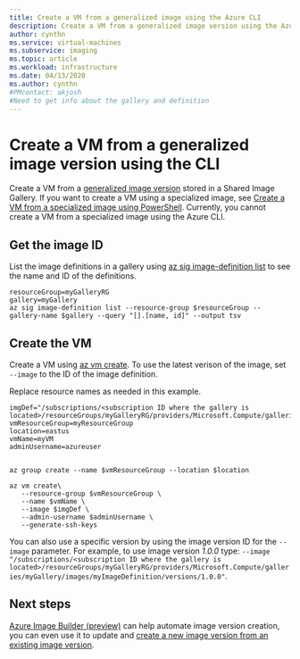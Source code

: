 ```yaml
---
title: Create a VM from a generalized image using the Azure CLI 
description: Create a VM from a generalized image version using the Azure CLI.
author: cynthn
ms.service: virtual-machines
ms.subservice: imaging
ms.topic: article
ms.workload: infrastructure
ms.date: 04/13/2020
ms.author: cynthn
#PMcontact: akjosh
#Need to get info about the gallery and definition
---
```

# Create a VM from a generalized image version using the CLI

Create a VM from a [generalized image version](https://docs.microsoft.com/azure/virtual-machines/linux/shared-image-galleries#generalized-and-specialized-images) stored in a Shared Image Gallery. If you want to create a VM using a specialized image, see [Create a VM from a specialized image using PowerShell](vm-specialized-image-version-powershell.md). Currently, you cannot create a VM from a specialized image using the Azure CLI.


## Get the image ID

List the image definitions in a gallery using [az sig image-definition list](/cli/azure/sig/image-definition#az-sig-image-definition-list) to see the name and ID of the definitions.

```azurecli-interactive 
resourceGroup=myGalleryRG
gallery=myGallery
az sig image-definition list --resource-group $resourceGroup --gallery-name $gallery --query "[].[name, id]" --output tsv
```

## Create the VM

Create a VM using [az vm create](/cli/azure/vm#az-vm-create). To use the latest verison of the image, set `--image` to the ID of the image definition. 

Replace resource names as needed in this example. 

```azurecli-interactive 
imgDef="/subscriptions/<subscription ID where the gallery is located>/resourceGroups/myGalleryRG/providers/Microsoft.Compute/galleries/myGallery/images/myImageDefinition"
vmResourceGroup=myResourceGroup
location=eastus
vmName=myVM
adminUsername=azureuser


az group create --name $vmResourceGroup --location $location

az vm create\
   --resource-group $vmResourceGroup \
   --name $vmName \
   --image $imgDef \
   --admin-username $adminUsername \
   --generate-ssh-keys
```

You can also use a specific version by using the image version ID for the `--image` parameter. For example, to use image version *1.0.0* type: `--image "/subscriptions/<subscription ID where the gallery is located>/resourceGroups/myGalleryRG/providers/Microsoft.Compute/galleries/myGallery/images/myImageDefinition/versions/1.0.0"`.

## Next steps

[Azure Image Builder (preview)](./linux/image-builder-overview.md) can help automate image version creation, you can even use it to update and [create a new image version from an existing image version](./linux/image-builder-gallery-update-image-version.md). 